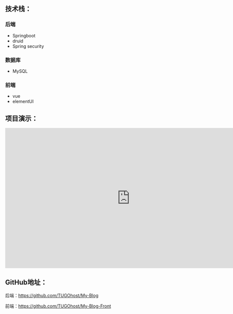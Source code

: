 ## 技术栈：

### 后端

- Springboot
- druid
- Spring security

### 数据库

- MySQL

### 前端

- vue
- elementUI

## 项目演示：

<iframe src="https://player.bilibili.com/player.html?aid=43130488&cid=75621676&page=1" width="800" height="450" scrolling="no" border="0" frameborder="no" framespacing="0" allowfullscreen="true"> </iframe>

## GitHub地址：

后端：https://github.com/TUGOhost/My-Blog

前端：https://github.com/TUGOhost/My-Blog-Front

